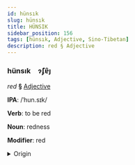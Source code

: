 ```yaml
---
id: hünsık
slug: hünsık
title: HÜNSIK
sidebar_position: 156
tags: [hünsık, Adjective, Sino-Tibetan]
description: red § Adjective
---
```


### hünsık&emsp;<span kind="abugida">ɂ̃ʄɐ̑ȷ</span>

*red* **§** [Adjective](../../tags/Adjective)

**IPA**: /ˈhun.sɪk/

**Verb**: to be red

**Noun**: redness

**Modifier**: red

<details>
    <summary>Origin</summary>
    Cantonese 紅色 hung sik /hʊŋ²¹ sɪk̚⁵/<br/>
    <em>Sino-Tibetan Language Family</em>
</details>